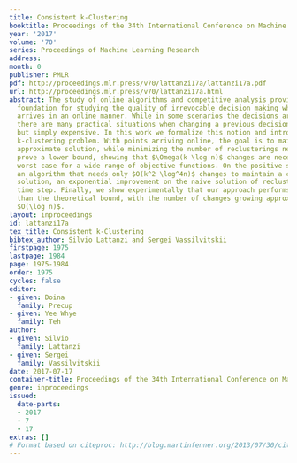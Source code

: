 ```yaml
---
title: Consistent k-Clustering
booktitle: Proceedings of the 34th International Conference on Machine Learning
year: '2017'
volume: '70'
series: Proceedings of Machine Learning Research
address: 
month: 0
publisher: PMLR
pdf: http://proceedings.mlr.press/v70/lattanzi17a/lattanzi17a.pdf
url: http://proceedings.mlr.press/v70/lattanzi17a.html
abstract: The study of online algorithms and competitive analysis provides a solid
  foundation for studying the quality of irrevocable decision making when the data
  arrives in an online manner. While in some scenarios the decisions are indeed irrevocable,
  there are many practical situations when changing a previous decision is not impossible,
  but simply expensive. In this work we formalize this notion and introduce the consistent
  k-clustering problem. With points arriving online, the goal is to maintain a constant
  approximate solution, while minimizing the number of reclusterings necessary. We
  prove a lower bound, showing that $\Omega(k \log n)$ changes are necessary in the
  worst case for a wide range of objective functions. On the positive side, we give
  an algorithm that needs only $O(k^2 \log^4n)$ changes to maintain a constant competitive
  solution, an exponential improvement on the naive solution of reclustering at every
  time step. Finally, we show experimentally that our approach performs much better
  than the theoretical bound, with the number of changes growing approximately as
  $O(\log n)$.
layout: inproceedings
id: lattanzi17a
tex_title: Consistent k-Clustering
bibtex_author: Silvio Lattanzi and Sergei Vassilvitskii
firstpage: 1975
lastpage: 1984
page: 1975-1984
order: 1975
cycles: false
editor:
- given: Doina
  family: Precup
- given: Yee Whye
  family: Teh
author:
- given: Silvio
  family: Lattanzi
- given: Sergei
  family: Vassilvitskii
date: 2017-07-17
container-title: Proceedings of the 34th International Conference on Machine Learning
genre: inproceedings
issued:
  date-parts:
  - 2017
  - 7
  - 17
extras: []
# Format based on citeproc: http://blog.martinfenner.org/2013/07/30/citeproc-yaml-for-bibliographies/
---
```

